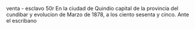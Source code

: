 venta - esclavo
50r En la ciudad de Quindío capital de la provincia del cundibar y
evolucion de Marzo de 1878, a los ciento sesenta y cinco. Ante el escribano